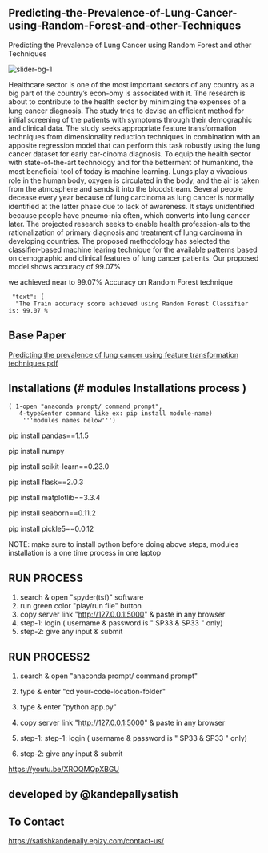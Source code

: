 ## Predicting-the-Prevalence-of-Lung-Cancer-using-Random-Forest-and-other-Techniques
Predicting the Prevalence of Lung Cancer using Random Forest and other Techniques

![slider-bg-1](https://user-images.githubusercontent.com/48377494/231847489-da3b1d31-ada3-4679-ab3d-19b881ad31a3.jpg)

Healthcare sector is one of the most important sectors of any country as a big part of the country’s econ-omy is associated with it. The research is about to contribute to the health sector by minimizing the expenses of a lung cancer diagnosis. The study tries to devise an efﬁcient method for initial screening of the patients with symptoms through their demographic and clinical data. The study seeks appropriate feature transformation techniques from dimensionality reduction techniques in combination with an apposite regression model that can perform this task robustly using the lung cancer dataset for early car-cinoma diagnosis. To equip the health sector with state-of-the-art technology and for the betterment of humankind, the most beneﬁcial tool of today is machine learning. Lungs play a vivacious role in the human body, oxygen is circulated in the body, and the air is taken from the atmosphere and sends it into the bloodstream. Several people decease every year because of lung carcinoma as lung cancer is normally identiﬁed at the latter phase due to lack of awareness. It stays unidentiﬁed because people have pneumo-nia often, which converts into lung cancer later. The projected research seeks to enable health profession-als to the rationalization of primary diagnosis and treatment of lung carcinoma in developing countries. The proposed methodology has selected the classifier-based machine learing technique for the available patterns based on demographic and clinical features of lung cancer patients. Our proposed model shows accuracy of 99.07%

we achieved near to 99.07% Accuracy on Random Forest technique

     "text": [
      "The Train accuracy score achieved using Random Forest Classifier is: 99.07 %
      
      
## Base Paper

[Predicting the prevalence of lung cancer using feature transformation techniques.pdf](https://github.com/kandepallysatish/Predicting-the-Prevalence-of-Lung-Cancer-using-Random-Forest-and-other-Techniques/files/11225295/Predicting.the.prevalence.of.lung.cancer.using.feature.transformation.techniques.pdf)


## Installations (# modules Installations process )
    ( 1-open "anaconda prompt/ command prompt",
       4-type&enter command like ex: pip install module-name) 
        '''modules names below''')

pip install pandas==1.1.5

pip install numpy 

pip install scikit-learn==0.23.0

pip install flask==2.0.3

pip install matplotlib==3.3.4

pip install seaborn==0.11.2

pip install pickle5==0.0.12


NOTE: make sure to install python before doing above steps, modules installation is a one time process in one laptop

## RUN PROCESS

1) search & open "spyder(tsf)" software
2) run green color "play/run file" button
3) copy server link "http://127.0.0.1:5000" & paste in any browser
4) step-1: login ( username  & password is " SP33 & SP33 " only)
5) step-2: give any input & submit


## RUN PROCESS2

1) search & open "anaconda prompt/ command prompt"

2) type & enter "cd your-code-location-folder"

3) type & enter "python app.py"

4) copy server link "http://127.0.0.1:5000" & paste in any browser
5) step-1: step-1: login ( username  & password is " SP33 & SP33 " only)
6) step-2: give any input & submit

https://youtu.be/XROQMQpXBGU

## developed by @kandepallysatish
## To Contact 
https://satishkandepally.epizy.com/contact-us/
